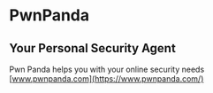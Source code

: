 # PwnPanda
## Your Personal Security Agent
Pwn Panda helps you with your online security needs
[www.pwnpanda.com](https://www.pwnpanda.com/)
